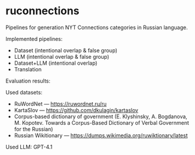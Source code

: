 # ruconnections
Pipelines for generation NYT Connections categories in Russian language.

Implemented pipelines:
* Dataset (intentional overlap & false group)
* LLM (intentional overlap & false group)
* Dataset+LLM (intentional overlap)
* Translation

Evaluation results:

Used datasets:
* RuWordNet — https://ruwordnet.ru/ru
* KartaSlov — https://github.com/dkulagin/kartaslov
* Corpus-based dictionary of government (E. Klyshinsky, A. Bogdanova, M. Kopotev. Towards a Corpus-Based Dictionary of Verbal Government for the Russian)
* Russian Wikitionary — https://dumps.wikimedia.org/ruwiktionary/latest
  
Used LLM: GPT-4.1

